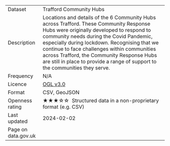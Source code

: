 <table>
<tr>
	<td>Dataset</td>
	<td>Trafford Community Hubs</td>
</tr>
<tr>
	<td>Description</td>
	<td>Locations and details of the 6 Community Hubs across Trafford. These Community Response Hubs were originally developed to respond to community needs during the Covid Pandemic, especially during lockdown. Recognising that we continue to face challenges within communities across Trafford, the Community Response Hubs are still in place to provide a range of support to the communities they serve.</td>
</tr>
<tr>
	<td>Frequency</td>
	<td>N/A</td>
</tr>
<tr>
	<td>Licence</td>
	<td><a href="http://www.nationalarchives.gov.uk/doc/open-government-licence/version/3/">OGL v3.0</a></td>
</tr>
<tr>
	<td>Format</td>
	<td>CSV, GeoJSON</td>
</tr>
<tr>
	<td>Openness rating</td>
	<td>&#9733&#9733&#9733&#9734&#9734&nbsp; Structured data in a non-proprietary format (e.g. CSV)</td>
</tr>
<tr>
	<td>Last updated</td>
	<td>2024-02-02</td>
</tr>
<tr>
	<td>Page on data.gov.uk</td>
	<td></td>
</tr>
</table>
